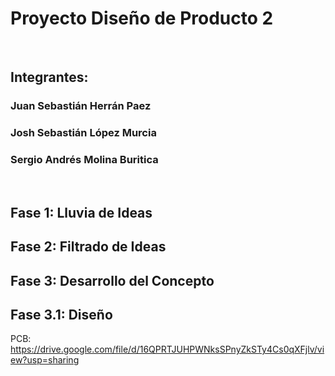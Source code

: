 
# Proyecto Diseño de Producto 2  

<br />

## Integrantes:  

### Juan Sebastián Herrán Paez  

### Josh Sebastián López Murcia  

### Sergio Andrés Molina Buritica  

<br />

## Fase 1: Lluvia de Ideas 

## Fase 2: Filtrado de Ideas 

## Fase 3: Desarrollo del Concepto

## Fase 3.1: Diseño

PCB: https://drive.google.com/file/d/16QPRTJUHPWNksSPnyZkSTy4Cs0qXFjlv/view?usp=sharing
